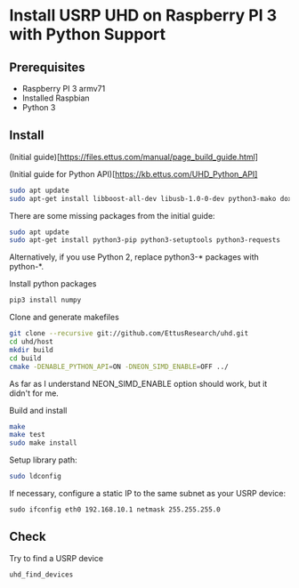 # Install USRP UHD on Raspberry PI 3 with Python Support

## Prerequisites
- Raspberry PI 3 armv71
- Installed Raspbian
- Python 3

## Install
(Initial guide)[https://files.ettus.com/manual/page_build_guide.html]

(Initial guide for Python API)[https://kb.ettus.com/UHD_Python_API]

```bash
sudo apt update
sudo apt-get install libboost-all-dev libusb-1.0-0-dev python3-mako doxygen python3-docutils cmake build-essential 
```

There are some missing packages from the initial guide:
```bash
sudo apt update
sudo apt-get install python3-pip python3-setuptools python3-requests
```

Alternatively, if you use Python 2, replace python3-* packages with python-*.

Install python packages
```bash
pip3 install numpy
```

Clone and generate makefiles
```bash
git clone --recursive git://github.com/EttusResearch/uhd.git
cd uhd/host
mkdir build
cd build
cmake -DENABLE_PYTHON_API=ON -DNEON_SIMD_ENABLE=OFF ../
```

As far as I understand NEON_SIMD_ENABLE option should work, but it didn't for me.

Build and install
```bash
make
make test
sudo make install
```

Setup library path:
```bash
sudo ldconfig
```

If necessary, configure a static IP to the same subnet as your USRP device:
```
sudo ifconfig eth0 192.168.10.1 netmask 255.255.255.0
```

## Check
Try to find a USRP device

```
uhd_find_devices
```